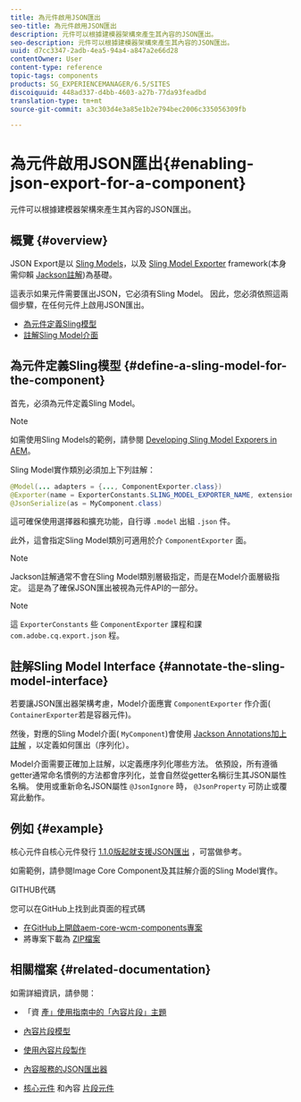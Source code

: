 ```yaml
---
title: 為元件啟用JSON匯出
seo-title: 為元件啟用JSON匯出
description: 元件可以根據建模器架構來產生其內容的JSON匯出。
seo-description: 元件可以根據建模器架構來產生其內容的JSON匯出。
uuid: d7cc3347-2adb-4ea5-94a4-a847a2e66d28
contentOwner: User
content-type: reference
topic-tags: components
products: SG_EXPERIENCEMANAGER/6.5/SITES
discoiquuid: 448ad337-d4bb-4603-a27b-77da93feadbd
translation-type: tm+mt
source-git-commit: a3c303d4e3a85e1b2e794bec2006c335056309fb

---
```



# 為元件啟用JSON匯出{#enabling-json-export-for-a-component}

元件可以根據建模器架構來產生其內容的JSON匯出。

## 概覽 {#overview}

JSON Export是以 [Sling Models](https://sling.apache.org/documentation/bundles/models.html)，以及 [Sling Model Exporter](https://sling.apache.org/documentation/bundles/models.html#exporter-framework-since-130) framework(本身需仰賴 [Jackson註解](https://github.com/FasterXML/jackson-annotations/wiki/Jackson-Annotations))為基礎。

這表示如果元件需要匯出JSON，它必須有Sling Model。 因此，您必須依照這兩個步驟，在任何元件上啟用JSON匯出。

* [為元件定義Sling模型](/help/sites-developing/json-exporter-components.md#define-a-sling-model-for-the-component)
* [註解Sling Model介面](#annotate-the-sling-model-interface)

## 為元件定義Sling模型 {#define-a-sling-model-for-the-component}

首先，必須為元件定義Sling Model。

>[!NOTE]
>
>如需使用Sling Models的範例，請參閱 [Developing Sling Model Exporers in AEM](https://helpx.adobe.com/experience-manager/kt/platform-repository/using/sling-model-exporter-tutorial-develop.html)。

Sling Model實作類別必須加上下列註解：

```java
@Model(... adapters = {..., ComponentExporter.class})
@Exporter(name = ExporterConstants.SLING_MODEL_EXPORTER_NAME, extensions = ExporterConstants.SLING_MODEL_EXTENSION)
@JsonSerialize(as = MyComponent.class)
```

這可確保使用選擇器和擴充功能，自行導 `.model` 出組 `.json` 件。

此外，這會指定Sling Model類別可適用於介 `ComponentExporter` 面。

>[!NOTE]
>
>Jackson註解通常不會在Sling Model類別層級指定，而是在Model介面層級指定。 這是為了確保JSON匯出被視為元件API的一部分。

>[!NOTE]
>
>這 `ExporterConstants` 些 `ComponentExporter` 課程和課 `com.adobe.cq.export.json` 程。

## 註解Sling Model Interface {#annotate-the-sling-model-interface}

若要讓JSON匯出器架構考慮，Model介面應實 `ComponentExporter` 作介面( `ContainerExporter`若是容器元件)。

然後，對應的Sling Model介面( `MyComponent`)會使用 [Jackson Annotations加上註解](https://github.com/FasterXML/jackson-annotations/wiki/Jackson-Annotations) ，以定義如何匯出（序列化）。

Model介面需要正確加上註解，以定義應序列化哪些方法。 依預設，所有遵循getter通常命名慣例的方法都會序列化，並會自然從getter名稱衍生其JSON屬性名稱。 使用或重新命名JSON屬性 `@JsonIgnore` 時， `@JsonProperty` 可防止或覆寫此動作。

## 例如 {#example}

核心元件自核心元件發行 [1.1.0版起就支援JSON匯出](https://docs.adobe.com/content/help/en/experience-manager-core-components/using/introduction.html) ，可當做參考。

如需範例，請參閱Image Core Component及其註解介面的Sling Model實作。

GITHUB代碼

您可以在GitHub上找到此頁面的程式碼

* [在GitHub上開啟aem-core-wcm-components專案](https://github.com/Adobe-Marketing-Cloud/aem-core-wcm-components)
* 將專案下載為 [ZIP檔案](https://github.com/Adobe-Marketing-Cloud/aem-core-wcm-components/archive/master.zip)

## 相關檔案 {#related-documentation}

如需詳細資訊，請參閱：

* 「資 [產」使用指南中的「內容片段」主題](https://helpx.adobe.com/experience-manager/6-4/assets/user-guide.html?topic=/experience-manager/6-4/assets/morehelp/content-fragments.ug.js)

* [內容片段模型](/help/assets/content-fragments-models.md)
* [使用內容片段製作](/help/sites-authoring/content-fragments.md)
* [內容服務的JSON匯出器](/help/sites-developing/json-exporter.md)
* [核心元件](https://docs.adobe.com/content/help/en/experience-manager-core-components/using/introduction.html) 和內容 [片段元件](https://helpx.adobe.com/experience-manager/core-components/using/content-fragment-component.html)

